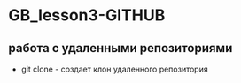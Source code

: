 ﻿# GB_lesson3-GITHUB
## работа с удаленными репозиториями
* git clone - создает клон удаленного репозитория